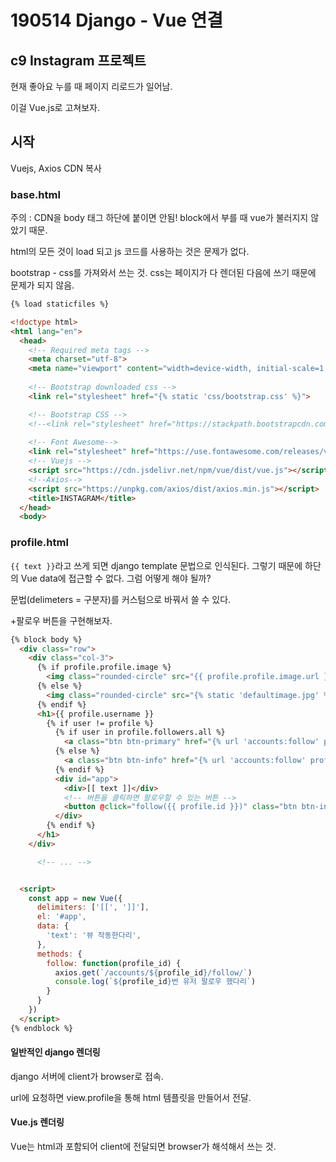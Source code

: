 # 190514 Django - Vue 연결

## c9 Instagram 프로젝트

현재 좋아요 누를 때 페이지 리로드가 일어남.

이걸 Vue.js로 고쳐보자.



## 시작

Vuejs, Axios CDN 복사

### base.html

주의 : CDN을 body 태그 하단에 붙이면 안됨! block에서 부를 때 vue가 불러지지 않았기 때문.

html의 모든 것이 load 되고 js 코드를 사용하는 것은 문제가 없다.

bootstrap - css를 가져와서 쓰는 것. css는 페이지가 다 렌더된 다음에 쓰기 때문에 문제가 되지 않음.

```html
{% load staticfiles %}

<!doctype html>
<html lang="en">
  <head>
    <!-- Required meta tags -->
    <meta charset="utf-8">
    <meta name="viewport" content="width=device-width, initial-scale=1, shrink-to-fit=no">
    
    <!-- Bootstrap downloaded css -->
    <link rel="stylesheet" href="{% static 'css/bootstrap.css' %}">

    <!-- Bootstrap CSS -->
    <!--<link rel="stylesheet" href="https://stackpath.bootstrapcdn.com/bootstrap/4.3.1/css/bootstrap.min.css" integrity="sha384-ggOyR0iXCbMQv3Xipma34MD+dH/1fQ784/j6cY/iJTQUOhcWr7x9JvoRxT2MZw1T" crossorigin="anonymous">-->
    
    <!-- Font Awesome-->
    <link rel="stylesheet" href="https://use.fontawesome.com/releases/v5.8.1/css/all.css" integrity="sha384-50oBUHEmvpQ+1lW4y57PTFmhCaXp0ML5d60M1M7uH2+nqUivzIebhndOJK28anvf" crossorigin="anonymous">
    <!-- Vuejs -->
    <script src="https://cdn.jsdelivr.net/npm/vue/dist/vue.js"></script>
    <!--Axios-->
    <script src="https://unpkg.com/axios/dist/axios.min.js"></script>
    <title>INSTAGRAM</title>
  </head>
  <body>
```



### profile.html

`{{ text }}`라고 쓰게 되면 django template 문법으로 인식된다. 그렇기 때문에 하단의 Vue data에 접근할 수 없다. 그럼 어떻게 해야 될까?

문법(delimeters = 구분자)를 커스텀으로 바꿔서 쓸 수 있다.

+팔로우 버튼을 구현해보자.

```html
{% block body %}
  <div class="row">
    <div class="col-3">
      {% if profile.profile.image %}
        <img class="rounded-circle" src="{{ profile.profile.image.url }}">
      {% else %}
        <img class="rounded-circle" src="{% static 'defaultimage.jpg' %}">
      {% endif %}
      <h1>{{ profile.username }}
        {% if user != profile %}
          {% if user in profile.followers.all %}
            <a class="btn btn-primary" href="{% url 'accounts:follow' profile.id %}">언팔로우</a>
          {% else %}
            <a class="btn btn-info" href="{% url 'accounts:follow' profile.id %}">팔로우</a>
          {% endif %}
          <div id="app">
            <div>[[ text ]]</div>
            <!-- 버튼을 클릭하면 팔로우할 수 있는 버튼 -->
            <button @click="follow({{ profile.id }})" class="btn btn-info">팔로우</button>
          </div>
        {% endif %}
      </h1>
    </div>

      <!-- ... -->


  <script>
    const app = new Vue({
      delimiters: ['[[', ']]'],
      el: '#app',
      data: {
        'text': '뷰 작동한다리',
      },
      methods: {
        follow: function(profile_id) {
          axios.get(`/accounts/${profile_id}/follow/`)
          console.log(`${profile_id}번 유저 팔로우 했다리`)
        }
      }
    })
  </script>
{% endblock %}
```

#### 일반적인 django 렌더링

django 서버에 client가 browser로 접속.

url에 요청하면 view.profile을 통해 html 템플릿을 만들어서 전달.

#### Vue.js 렌더링

Vue는 html과 포함되어 client에 전달되면 browser가 해석해서 쓰는 것.